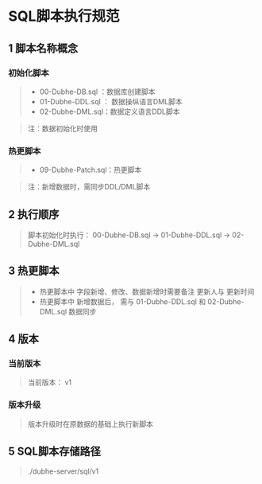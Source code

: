 # SQL脚本执行规范



## 1 脚本名称概念

###  初始化脚本

> * 00-Dubhe-DB.sql ：数据库创建脚本
> * 01-Dubhe-DDL.sql ： 数据操纵语言DML脚本
> * 02-Dubhe-DML.sql：数据定义语言DDL脚本

> 注：数据初始化时使用

### 热更脚本

> * 09-Dubhe-Patch.sql：热更脚本

> 注：新增数据时，需同步DDL/DML脚本

## 2 执行顺序

> 脚本初始化时执行： 00-Dubhe-DB.sql -> 01-Dubhe-DDL.sql -> 02-Dubhe-DML.sql

## 3 热更脚本

> * 热更脚本中 字段新增、修改、数据新增时需要备注 更新人与 更新时间
> * 热更脚本中 新增数据后， 需与 01-Dubhe-DDL.sql 和 02-Dubhe-DML.sql 数据同步

## 4 版本

### 当前版本

> 当前版本： v1

### 版本升级

> 版本升级时在原数据的基础上执行新脚本

## 5 SQL脚本存储路径

> ./dubhe-server/sql/v1

